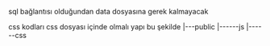 sql bağlantısı olduğundan data dosyasına gerek kalmayacak


css kodları css dosyası içinde olmalı 
yapı bu şekilde 
|---public
  |------js
  |------css
